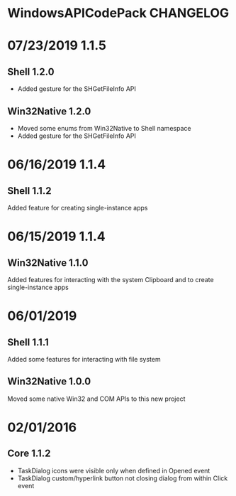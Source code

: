 WindowsAPICodePack CHANGELOG
============================

07/23/2019 1.1.5
================

Shell 1.2.0
-----------
- Added gesture for the SHGetFileInfo API

Win32Native 1.2.0
-----------------
- Moved some enums from Win32Native to Shell namespace
- Added gesture for the SHGetFileInfo API

06/16/2019 1.1.4
================

Shell 1.1.2
-----------
Added feature for creating single-instance apps

06/15/2019 1.1.4
================

Win32Native 1.1.0
-----------------
Added features for interacting with the system Clipboard and to create single-instance apps

06/01/2019
==========

Shell 1.1.1
-----------
Added some features for interacting with file system

Win32Native 1.0.0
-----------------
Moved some native Win32 and COM APIs to this new project

02/01/2016
==========
 
Core 1.1.2
----------
- TaskDialog icons were visible only when defined in Opened event
- TaskDialog custom/hyperlink button not closing dialog from within Click event